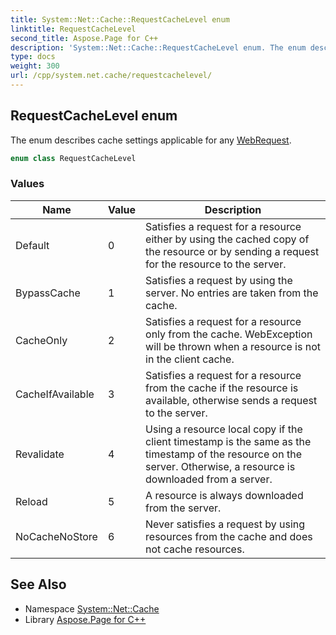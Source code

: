 ```yaml
---
title: System::Net::Cache::RequestCacheLevel enum
linktitle: RequestCacheLevel
second_title: Aspose.Page for C++
description: 'System::Net::Cache::RequestCacheLevel enum. The enum describes cache settings applicable for any WebRequest in C++.'
type: docs
weight: 300
url: /cpp/system.net.cache/requestcachelevel/
---
```

## RequestCacheLevel enum


The enum describes cache settings applicable for any [WebRequest](../../system.net/webrequest/).

```cpp
enum class RequestCacheLevel
```

### Values

| Name | Value | Description |
| --- | --- | --- |
| Default | 0 | Satisfies a request for a resource either by using the cached copy of the resource or by sending a request for the resource to the server. |
| BypassCache | 1 | Satisfies a request by using the server. No entries are taken from the cache. |
| CacheOnly | 2 | Satisfies a request for a resource only from the cache. WebException will be thrown when a resource is not in the client cache. |
| CacheIfAvailable | 3 | Satisfies a request for a resource from the cache if the resource is available, otherwise sends a request to the server. |
| Revalidate | 4 | Using a resource local copy if the client timestamp is the same as the timestamp of the resource on the server. Otherwise, a resource is downloaded from a server. |
| Reload | 5 | A resource is always downloaded from the server. |
| NoCacheNoStore | 6 | Never satisfies a request by using resources from the cache and does not cache resources. |

## See Also

* Namespace [System::Net::Cache](../)
* Library [Aspose.Page for C++](../../)
